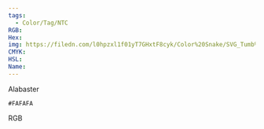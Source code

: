 ```yaml
---
tags:
  - Color/Tag/NTC
RGB:
Hex:
img: https://filedn.com/l0hpzxl1f01yT7GHxtF8cyk/Color%20Snake/SVG_Tumb%20Mass%20No%20Name/FAFAFA.svg
CMYK:
HSL:
Name:
---
```

Alabaster
```palette
#FAFAFA
```
RGB
